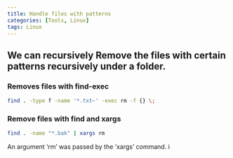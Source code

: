 ```yaml
---
title: Handle files with patterns 
categories: [Tools, Linux]
tags: Linux
---
```


## We can recursively Remove the files with certain patterns recursively under a folder.

### Removes files with find-exec 
```bash
find . -type f -name '*.txt~' -exec rm -f {} \;
```

### Remove files with find and xargs
```bash
find . -name "*.bak" | xargs rm
```
An argument ‘rm’ was passed by the ‘xargs’ command. i

